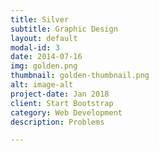 ```yaml
---
title: Silver
subtitle: Graphic Design
layout: default
modal-id: 3
date: 2014-07-16
img: golden.png
thumbnail: golden-thumbnail.png
alt: image-alt
project-date: Jan 2018
client: Start Bootstrap
category: Web Development
description: Problems

---
```

